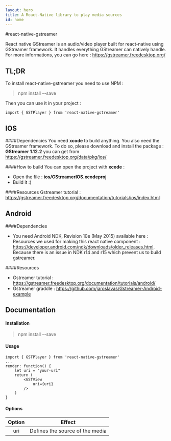 ```yaml
---
layout: hero
title: A React-Native library to play media sources
id: home
---
```


#react-native-gstreamer

React native GStreamer is an audio/video player built for react-native using GStreamer framework.
It handles everything GStreamer can natively handle. For more informations, you can go here : https://gstreamer.freedesktop.org/

## TL;DR
To install react-native-gstreamer you need to use NPM :
> npm install --save

Then you can use it in your project :
```
import { GSTPlayer } from 'react-native-gstreamer'
```

## IOS
####Dependencies
You need <b>xcode</b> to build anything.
You also need the GStreamer framework. To do so, please download and install the package : <b>GStreamer 1.12.2</b> you can get from https://gstreamer.freedesktop.org/data/pkg/ios/

####How to build
You can open the project with <b>xcode</b> :
 - Open the file : <b>ios/GStreamerIOS.xcodeproj</b>
 - Build it :)

####Resources
Gstreamer tutorial : https://gstreamer.freedesktop.org/documentation/tutorials/ios/index.html

## Android
####Dependencies
 - You need Android NDK, Revision 10e (May 2015) available here : Resources we used for making this react native component : https://developer.android.com/ndk/downloads/older_releases.html. Because there is an issue in NDK r14 and r15 which prevent us to build gstreamer.

####Resources
 - Gstreamer tutorial : https://gstreamer.freedesktop.org/documentation/tutorials/android/
 - Gstreamer graddle : https://github.com/jaroslavas/Gstreamer-Android-example

## Documentation
#### Installation
 > npm install --save

#### Usage
```
import { GSTPlayer } from 'react-native-gstreamer'
...
render: function() {
    let uri = "your-uri"
    return (
        <GSTView
            uri={uri}
        />
    )
}
```

#### Options
| Option | Effect                          |
|:------:|---------------------------------|
|   uri  | Defines the source of the media |
